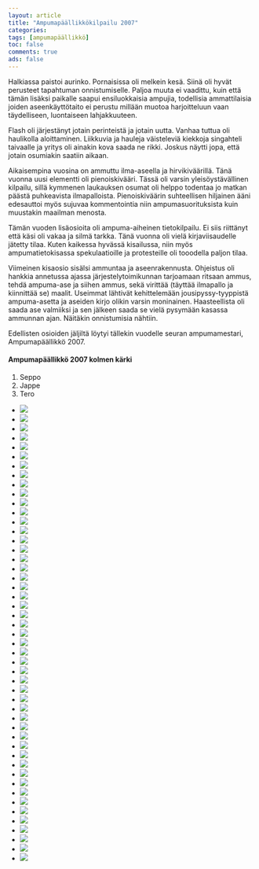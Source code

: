```yaml
--- 
layout: article 
title: "Ampumapäällikkökilpailu 2007" 
categories: 
tags: [ampumapäällikkö]
toc: false 
comments: true 
ads: false 
--- 
```


Halkiassa paistoi aurinko. Pornaisissa oli melkein kesä. Siinä oli hyvät
perusteet tapahtuman onnistumiselle. Paljoa muuta ei vaadittu, kuin että
tämän lisäksi paikalle saapui ensiluokkaisia ampujia, todellisia
ammattilaisia joiden aseenkäyttötaito ei perustu millään muotoa
harjoitteluun vaan täydelliseen, luontaiseen lahjakkuuteen.

Flash oli järjestänyt jotain perinteistä ja jotain uutta. Vanhaa tuttua
oli haulikolla aloittaminen. Liikkuvia ja hauleja väisteleviä kiekkoja
singahteli taivaalle ja yritys oli ainakin kova saada ne rikki. Joskus
näytti jopa, että jotain osumiakin saatiin aikaan.

Aikaisempina vuosina on ammuttu ilma-aseella ja hirvikiväärillä. Tänä
vuonna uusi elementti oli pienoiskivääri. Tässä oli varsin
yleisöystävällinen kilpailu, sillä kymmenen laukauksen osumat oli helppo
todentaa jo matkan päästä puhkeavista ilmapalloista. Pienoiskiväärin
suhteellisen hiljainen ääni edesauttoi myös sujuvaa kommentointia niin
ampumasuorituksista kuin muustakin maailman menosta.

Tämän vuoden lisäosioita oli ampuma-aiheinen tietokilpailu. Ei siis
riittänyt että käsi oli vakaa ja silmä tarkka. Tänä vuonna oli vielä
kirjaviisaudelle jätetty tilaa. Kuten kaikessa hyvässä kisailussa, niin
myös ampumatietokisassa spekulaatioille ja protesteille oli tooodella
paljon tilaa.

Viimeinen kisaosio sisälsi ammuntaa ja aseenrakennusta. Ohjeistus oli
hankkia annetussa ajassa järjestelytoimikunnan tarjoamaan ritsaan ammus,
tehdä ampuma-ase ja siihen ammus, sekä virittää (täyttää ilmapallo ja
kiinnittää se) maalit. Useimmat lähtivät kehittelemään
jousipyssy-tyyppistä ampuma-asetta ja aseiden kirjo olikin varsin
moninainen. Haasteellista oli saada ase valmiiksi ja sen jälkeen saada
se vielä pysymään kasassa ammunnan ajan. Näitäkin onnistumisia nähtiin.

Edellisten osioiden jäljiltä löytyi tällekin vuodelle seuran
ampumamestari, Ampumapäällikkö 2007.

#### Ampumapäällikkö 2007 kolmen kärki

1.  Seppo
2.  Jappe
3.  Tero

<div class="image-gallery">

-   [![](/Media/Default/ImageGalleries/ampumapaallikko-2007/Thumbnails/Ampupäällikkö%202007%20005b4.jpg)](/Media/Default/ImageGalleries/ampumapaallikko-2007/Ampupäällikkö%202007%20005b4.jpg)
-   [![](/Media/Default/ImageGalleries/ampumapaallikko-2007/Thumbnails/Ampupäällikkö%202007%20005b5.jpg)](/Media/Default/ImageGalleries/ampumapaallikko-2007/Ampupäällikkö%202007%20005b5.jpg)
-   [![](/Media/Default/ImageGalleries/ampumapaallikko-2007/Thumbnails/Ampupäällikkö%202007%20007.jpg)](/Media/Default/ImageGalleries/ampumapaallikko-2007/Ampupäällikkö%202007%20007.jpg)
-   [![](/Media/Default/ImageGalleries/ampumapaallikko-2007/Thumbnails/Ampupäällikkö%202007%20007b6.jpg)](/Media/Default/ImageGalleries/ampumapaallikko-2007/Ampupäällikkö%202007%20007b6.jpg)
-   [![](/Media/Default/ImageGalleries/ampumapaallikko-2007/Thumbnails/Ampupäällikkö%202007%20008.jpg)](/Media/Default/ImageGalleries/ampumapaallikko-2007/Ampupäällikkö%202007%20008.jpg)
-   [![](/Media/Default/ImageGalleries/ampumapaallikko-2007/Thumbnails/Ampupäällikkö%202007%20008b1.jpg)](/Media/Default/ImageGalleries/ampumapaallikko-2007/Ampupäällikkö%202007%20008b1.jpg)
-   [![](/Media/Default/ImageGalleries/ampumapaallikko-2007/Thumbnails/Ampupäällikkö%202007%20008b2.jpg)](/Media/Default/ImageGalleries/ampumapaallikko-2007/Ampupäällikkö%202007%20008b2.jpg)
-   [![](/Media/Default/ImageGalleries/ampumapaallikko-2007/Thumbnails/Ampupäällikkö%202007%20008b4.jpg)](/Media/Default/ImageGalleries/ampumapaallikko-2007/Ampupäällikkö%202007%20008b4.jpg)
-   [![](/Media/Default/ImageGalleries/ampumapaallikko-2007/Thumbnails/Ampupäällikkö%202007%20009b1.jpg)](/Media/Default/ImageGalleries/ampumapaallikko-2007/Ampupäällikkö%202007%20009b1.jpg)
-   [![](/Media/Default/ImageGalleries/ampumapaallikko-2007/Thumbnails/Ampupäällikkö%202007%20013.jpg)](/Media/Default/ImageGalleries/ampumapaallikko-2007/Ampupäällikkö%202007%20013.jpg)
-   [![](/Media/Default/ImageGalleries/ampumapaallikko-2007/Thumbnails/Ampupäällikkö%202007%20016.jpg)](/Media/Default/ImageGalleries/ampumapaallikko-2007/Ampupäällikkö%202007%20016.jpg)
-   [![](/Media/Default/ImageGalleries/ampumapaallikko-2007/Thumbnails/Ampupäällikkö%202007%20018.jpg)](/Media/Default/ImageGalleries/ampumapaallikko-2007/Ampupäällikkö%202007%20018.jpg)
-   [![](/Media/Default/ImageGalleries/ampumapaallikko-2007/Thumbnails/Ampupäällikkö%202007%20019b1.jpg)](/Media/Default/ImageGalleries/ampumapaallikko-2007/Ampupäällikkö%202007%20019b1.jpg)
-   [![](/Media/Default/ImageGalleries/ampumapaallikko-2007/Thumbnails/Ampupäällikkö%202007%20020b19.jpg)](/Media/Default/ImageGalleries/ampumapaallikko-2007/Ampupäällikkö%202007%20020b19.jpg)
-   [![](/Media/Default/ImageGalleries/ampumapaallikko-2007/Thumbnails/Ampupäällikkö%202007%20021b1.jpg)](/Media/Default/ImageGalleries/ampumapaallikko-2007/Ampupäällikkö%202007%20021b1.jpg)
-   [![](/Media/Default/ImageGalleries/ampumapaallikko-2007/Thumbnails/Ampupäällikkö%202007%20022.jpg)](/Media/Default/ImageGalleries/ampumapaallikko-2007/Ampupäällikkö%202007%20022.jpg)
-   [![](/Media/Default/ImageGalleries/ampumapaallikko-2007/Thumbnails/Ampupäällikkö%202007%20025.jpg)](/Media/Default/ImageGalleries/ampumapaallikko-2007/Ampupäällikkö%202007%20025.jpg)
-   [![](/Media/Default/ImageGalleries/ampumapaallikko-2007/Thumbnails/Ampupäällikkö%202007%20028.jpg)](/Media/Default/ImageGalleries/ampumapaallikko-2007/Ampupäällikkö%202007%20028.jpg)
-   [![](/Media/Default/ImageGalleries/ampumapaallikko-2007/Thumbnails/Ampupäällikkö%202007%20029.jpg)](/Media/Default/ImageGalleries/ampumapaallikko-2007/Ampupäällikkö%202007%20029.jpg)
-   [![](/Media/Default/ImageGalleries/ampumapaallikko-2007/Thumbnails/Ampupäällikkö%202007%20029b3.jpg)](/Media/Default/ImageGalleries/ampumapaallikko-2007/Ampupäällikkö%202007%20029b3.jpg)
-   [![](/Media/Default/ImageGalleries/ampumapaallikko-2007/Thumbnails/Ampupäällikkö%202007%20029b5.jpg)](/Media/Default/ImageGalleries/ampumapaallikko-2007/Ampupäällikkö%202007%20029b5.jpg)
-   [![](/Media/Default/ImageGalleries/ampumapaallikko-2007/Thumbnails/Ampupäällikkö%202007%20029b8.jpg)](/Media/Default/ImageGalleries/ampumapaallikko-2007/Ampupäällikkö%202007%20029b8.jpg)
-   [![](/Media/Default/ImageGalleries/ampumapaallikko-2007/Thumbnails/Ampupäällikkö%202007%20029b92.jpg)](/Media/Default/ImageGalleries/ampumapaallikko-2007/Ampupäällikkö%202007%20029b92.jpg)
-   [![](/Media/Default/ImageGalleries/ampumapaallikko-2007/Thumbnails/Ampupäällikkö%202007%20029b93.jpg)](/Media/Default/ImageGalleries/ampumapaallikko-2007/Ampupäällikkö%202007%20029b93.jpg)
-   [![](/Media/Default/ImageGalleries/ampumapaallikko-2007/Thumbnails/Ampupäällikkö%202007%20029b95.jpg)](/Media/Default/ImageGalleries/ampumapaallikko-2007/Ampupäällikkö%202007%20029b95.jpg)
-   [![](/Media/Default/ImageGalleries/ampumapaallikko-2007/Thumbnails/Ampupäällikkö%202007%20030.jpg)](/Media/Default/ImageGalleries/ampumapaallikko-2007/Ampupäällikkö%202007%20030.jpg)
-   [![](/Media/Default/ImageGalleries/ampumapaallikko-2007/Thumbnails/Ampupäällikkö%202007%20031b1.jpg)](/Media/Default/ImageGalleries/ampumapaallikko-2007/Ampupäällikkö%202007%20031b1.jpg)
-   [![](/Media/Default/ImageGalleries/ampumapaallikko-2007/Thumbnails/Ampupäällikkö%202007%20031b2.jpg)](/Media/Default/ImageGalleries/ampumapaallikko-2007/Ampupäällikkö%202007%20031b2.jpg)
-   [![](/Media/Default/ImageGalleries/ampumapaallikko-2007/Thumbnails/Ampupäällikkö%202007%20032.jpg)](/Media/Default/ImageGalleries/ampumapaallikko-2007/Ampupäällikkö%202007%20032.jpg)
-   [![](/Media/Default/ImageGalleries/ampumapaallikko-2007/Thumbnails/Ampupäällikkö%202007%20032b1.jpg)](/Media/Default/ImageGalleries/ampumapaallikko-2007/Ampupäällikkö%202007%20032b1.jpg)
-   [![](/Media/Default/ImageGalleries/ampumapaallikko-2007/Thumbnails/Ampupäällikkö%202007%20033b1.jpg)](/Media/Default/ImageGalleries/ampumapaallikko-2007/Ampupäällikkö%202007%20033b1.jpg)
-   [![](/Media/Default/ImageGalleries/ampumapaallikko-2007/Thumbnails/Ampupäällikkö%202007%20033b2.jpg)](/Media/Default/ImageGalleries/ampumapaallikko-2007/Ampupäällikkö%202007%20033b2.jpg)
-   [![](/Media/Default/ImageGalleries/ampumapaallikko-2007/Thumbnails/Ampupäällikkö%202007%20035.jpg)](/Media/Default/ImageGalleries/ampumapaallikko-2007/Ampupäällikkö%202007%20035.jpg)
-   [![](/Media/Default/ImageGalleries/ampumapaallikko-2007/Thumbnails/Ampupäällikkö%202007%20036.jpg)](/Media/Default/ImageGalleries/ampumapaallikko-2007/Ampupäällikkö%202007%20036.jpg)
-   [![](/Media/Default/ImageGalleries/ampumapaallikko-2007/Thumbnails/Ampupäällikkö%202007%20038.jpg)](/Media/Default/ImageGalleries/ampumapaallikko-2007/Ampupäällikkö%202007%20038.jpg)
-   [![](/Media/Default/ImageGalleries/ampumapaallikko-2007/Thumbnails/Ampupäällikkö%202007%20039.jpg)](/Media/Default/ImageGalleries/ampumapaallikko-2007/Ampupäällikkö%202007%20039.jpg)
-   [![](/Media/Default/ImageGalleries/ampumapaallikko-2007/Thumbnails/Ampupäällikkö%202007%20041.jpg)](/Media/Default/ImageGalleries/ampumapaallikko-2007/Ampupäällikkö%202007%20041.jpg)
-   [![](/Media/Default/ImageGalleries/ampumapaallikko-2007/Thumbnails/Ampupäällikkö%202007%20042.jpg)](/Media/Default/ImageGalleries/ampumapaallikko-2007/Ampupäällikkö%202007%20042.jpg)
-   [![](/Media/Default/ImageGalleries/ampumapaallikko-2007/Thumbnails/Ampupäällikkö%202007%20043.jpg)](/Media/Default/ImageGalleries/ampumapaallikko-2007/Ampupäällikkö%202007%20043.jpg)
-   [![](/Media/Default/ImageGalleries/ampumapaallikko-2007/Thumbnails/Ampupäällikkö%202007%20044.jpg)](/Media/Default/ImageGalleries/ampumapaallikko-2007/Ampupäällikkö%202007%20044.jpg)
-   [![](/Media/Default/ImageGalleries/ampumapaallikko-2007/Thumbnails/Ampupäällikkö%202007%20047.jpg)](/Media/Default/ImageGalleries/ampumapaallikko-2007/Ampupäällikkö%202007%20047.jpg)
-   [![](/Media/Default/ImageGalleries/ampumapaallikko-2007/Thumbnails/Ampupäällikkö%202007%20048.jpg)](/Media/Default/ImageGalleries/ampumapaallikko-2007/Ampupäällikkö%202007%20048.jpg)
-   [![](/Media/Default/ImageGalleries/ampumapaallikko-2007/Thumbnails/Ampupäällikkö%202007%20049.jpg)](/Media/Default/ImageGalleries/ampumapaallikko-2007/Ampupäällikkö%202007%20049.jpg)
-   [![](/Media/Default/ImageGalleries/ampumapaallikko-2007/Thumbnails/Ampupäällikkö%202007%20050.jpg)](/Media/Default/ImageGalleries/ampumapaallikko-2007/Ampupäällikkö%202007%20050.jpg)
-   [![](/Media/Default/ImageGalleries/ampumapaallikko-2007/Thumbnails/Ampupäällikkö%202007%20053.jpg)](/Media/Default/ImageGalleries/ampumapaallikko-2007/Ampupäällikkö%202007%20053.jpg)
-   [![](/Media/Default/ImageGalleries/ampumapaallikko-2007/Thumbnails/Ampupäällikkö%202007%20059.jpg)](/Media/Default/ImageGalleries/ampumapaallikko-2007/Ampupäällikkö%202007%20059.jpg)
-   [![](/Media/Default/ImageGalleries/ampumapaallikko-2007/Thumbnails/Ampupäällikkö%202007%20065.jpg)](/Media/Default/ImageGalleries/ampumapaallikko-2007/Ampupäällikkö%202007%20065.jpg)
-   [![](/Media/Default/ImageGalleries/ampumapaallikko-2007/Thumbnails/Ampupäällikkö%202007%20070.jpg)](/Media/Default/ImageGalleries/ampumapaallikko-2007/Ampupäällikkö%202007%20070.jpg)
-   [![](/Media/Default/ImageGalleries/ampumapaallikko-2007/Thumbnails/Ampupäällikkö%202007%20070b1.jpg)](/Media/Default/ImageGalleries/ampumapaallikko-2007/Ampupäällikkö%202007%20070b1.jpg)

</div>
